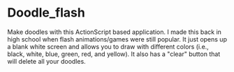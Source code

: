 # Doodle_flash
Make doodles with this ActionScript based application.
I made this back in high school when flash animations/games were still popular.
It just opens up a blank white screen and allows you to draw with different colors (i.e., black, white, blue, green, red, and yellow).
It also has a "clear" button that will delete all your doodles.
